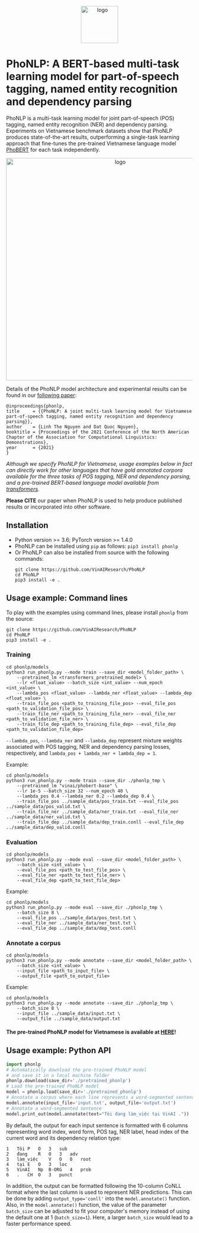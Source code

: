 <p align="center">	
<img width="100" alt="logo" src="https://user-images.githubusercontent.com/2412555/106093264-85897700-6162-11eb-9777-e2068d4442f2.png">
</p>


# PhoNLP: A BERT-based multi-task learning model for part-of-speech tagging, named entity recognition and dependency parsing

PhoNLP is a multi-task learning model for joint part-of-speech (POS) tagging, named entity recognition (NER) and dependency parsing. Experiments on Vietnamese benchmark datasets show that PhoNLP produces state-of-the-art results, outperforming a single-task learning approach that fine-tunes the pre-trained Vietnamese language model [PhoBERT](https://github.com/VinAIResearch/PhoBERT) for each task independently.

<p align="center">	
<img width="600" alt="logo" src="https://user-images.githubusercontent.com/2412555/106093259-83271d00-6162-11eb-8fd6-93dbf4569aea.png">
</p>

Details of the PhoNLP model architecture and experimental results can be found in our [following paper](http://arxiv.org/abs/2101.01476):

    @inproceedings{phonlp,
    title     = {{PhoNLP: A joint multi-task learning model for Vietnamese part-of-speech tagging, named entity recognition and dependency parsing}},
    author    = {Linh The Nguyen and Dat Quoc Nguyen},
    booktitle = {Proceedings of the 2021 Conference of the North American Chapter of the Association for Computational Linguistics: Demonstrations},
    year      = {2021}
    }

_Although we specify PhoNLP for Vietnamese, usage examples below in fact can directly work for other languages that have gold annotated corpora available for the three tasks of POS tagging, NER and dependency parsing, and a pre-trained BERT-based language model available from [transformers](https://huggingface.co/models)._

**Please CITE** our paper when PhoNLP is used to help produce published results or incorporated into other software.

## Installation

- Python version >= 3.6; PyTorch version >= 1.4.0
- PhoNLP can be installed using `pip` as follows: `pip3 install phonlp`
- Or PhoNLP can also be installed from source with the following commands: 
	```
	git clone https://github.com/VinAIResearch/PhoNLP
	cd PhoNLP
	pip3 install -e .
	```

## Usage example: Command lines

To play with the examples using command lines, please install `phonlp` from the source:	
```
git clone https://github.com/VinAIResearch/PhoNLP
cd PhoNLP
pip3 install -e . 
```

### Training

```
cd phonlp/models
python3 run_phonlp.py --mode train --save_dir <model_folder_path> \
	--pretrained_lm <transformers_pretrained_model> \
	--lr <float_value> --batch_size <int_value> --num_epoch <int_value> \
	--lambda_pos <float_value> --lambda_ner <float_value> --lambda_dep <float_value> \
	--train_file_pos <path_to_training_file_pos> --eval_file_pos <path_to_validation_file_pos> \
	--train_file_ner <path_to_training_file_ner> --eval_file_ner <path_to_validation_file_ner> \
	--train_file_dep <path_to_training_file_dep> --eval_file_dep <path_to_validation_file_dep>
```

`--lambda_pos`, `--lambda_ner` and  `--lambda_dep` represent mixture weights associated with POS tagging, NER and dependency parsing losses, respectively, and `lambda_pos + lambda_ner + lambda_dep = 1`.

Example:

```
cd phonlp/models
python3 run_phonlp.py --mode train --save_dir ./phonlp_tmp \
	--pretrained_lm "vinai/phobert-base" \
	--lr 1e-5 --batch_size 32 --num_epoch 40 \
	--lambda_pos 0.4 --lambda_ner 0.2 --lambda_dep 0.4 \
	--train_file_pos ../sample_data/pos_train.txt --eval_file_pos ../sample_data/pos_valid.txt \
	--train_file_ner ../sample_data/ner_train.txt --eval_file_ner ../sample_data/ner_valid.txt \
	--train_file_dep ../sample_data/dep_train.conll --eval_file_dep ../sample_data/dep_valid.conll
```

### Evaluation

```
cd phonlp/models
python3 run_phonlp.py --mode eval --save_dir <model_folder_path> \
	--batch_size <int_value> \
	--eval_file_pos <path_to_test_file_pos> \
	--eval_file_ner <path_to_test_file_ner> \
	--eval_file_dep <path_to_test_file_dep> 
```

Example:

```
cd phonlp/models
python3 run_phonlp.py --mode eval --save_dir ./phonlp_tmp \
	--batch_size 8 \
	--eval_file_pos ../sample_data/pos_test.txt \
	--eval_file_ner ../sample_data/ner_test.txt \
	--eval_file_dep ../sample_data/dep_test.conll 
```


### Annotate a corpus

```
cd phonlp/models
python3 run_phonlp.py --mode annotate --save_dir <model_folder_path> \
	--batch_size <int_value> \
	--input_file <path_to_input_file> \
	--output_file <path_to_output_file> 
```

Example:

```
cd phonlp/models
python3 run_phonlp.py --mode annotate --save_dir ./phonlp_tmp \
	--batch_size 8 \
	--input_file ../sample_data/input.txt \
	--output_file ../sample_data/output.txt 
```

#### The pre-trained PhoNLP model for Vietnamese is available at [HERE](https://public.vinai.io/phonlp.pt)!


## Usage example: Python API

```python
import phonlp
# Automatically download the pre-trained PhoNLP model 
# and save it in a local machine folder
phonlp.download(save_dir='./pretrained_phonlp')
# Load the pre-trained PhoNLP model
model = phonlp.load(save_dir='./pretrained_phonlp')
# Annotate a corpus where each line represents a word-segmented sentence
model.annotate(input_file='input.txt', output_file='output.txt')
# Annotate a word-segmented sentence
model.print_out(model.annotate(text="Tôi đang làm_việc tại VinAI ."))
```

By default, the output for each input sentence is formatted with 6 columns representing word index, word form, POS tag, NER label, head index of the current word and its dependency relation type:

```
1	Tôi	P	O	3	sub	
2	đang	R	O	3	adv
3	làm_việc	V	O	0	root
4	tại	E	O	3	loc
5	VinAI	Np 	B-ORG	4	prob
6	.	CH	O	3	punct
```

In addition, the output can be formatted following the 10-column CoNLL format where the last column is used to represent NER predictions. This can be done by adding `output_type='conll'` into the `model.annotate()` function. Also, in the `model.annotate()` function, the value of the parameter `batch_size` can be adjusted to fit your computer's memory instead of using the default one at 1  (`batch_size=1`). Here, a larger `batch_size` would lead to a faster performance speed.
